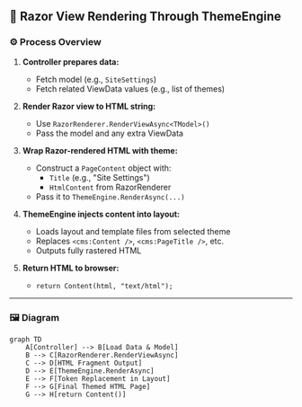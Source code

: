 ﻿## 🧭 Razor View Rendering Through ThemeEngine

### ⚙️ Process Overview

1. **Controller prepares data:**
   - Fetch model (e.g., `SiteSettings`)
   - Fetch related ViewData values (e.g., list of themes)

2. **Render Razor view to HTML string:**
   - Use `RazorRenderer.RenderViewAsync<TModel>()`
   - Pass the model and any extra ViewData

3. **Wrap Razor-rendered HTML with theme:**
   - Construct a `PageContent` object with:
     - `Title` (e.g., "Site Settings")
     - `HtmlContent` from RazorRenderer
   - Pass it to `ThemeEngine.RenderAsync(...)`

4. **ThemeEngine injects content into layout:**
   - Loads layout and template files from selected theme
   - Replaces `<cms:Content />`, `<cms:PageTitle />`, etc.
   - Outputs fully rastered HTML

5. **Return HTML to browser:**
   - `return Content(html, "text/html");`

---

### 🖼️ Diagram

```mermaid
graph TD
    A[Controller] --> B[Load Data & Model]
    B --> C[RazorRenderer.RenderViewAsync]
    C --> D[HTML Fragment Output]
    D --> E[ThemeEngine.RenderAsync]
    E --> F[Token Replacement in Layout]
    F --> G[Final Themed HTML Page]
    G --> H[return Content()]
```